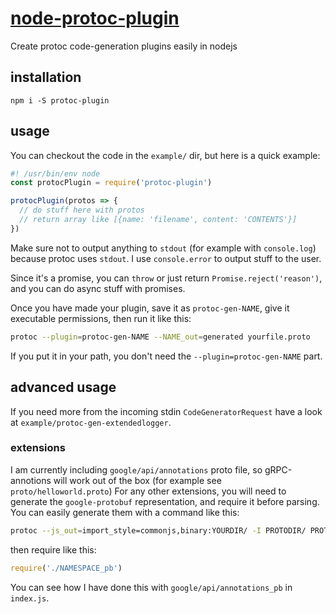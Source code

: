# [node-protoc-plugin](https://www.npmjs.com/package/protoc-plugin)

Create protoc code-generation plugins easily in nodejs


## installation

`npm i -S protoc-plugin`


## usage

You can checkout the code in the `example/` dir, but here is a quick example:

```js
#! /usr/bin/env node
const protocPlugin = require('protoc-plugin')

protocPlugin(protos => {
  // do stuff here with protos
  // return array like [{name: 'filename', content: 'CONTENTS'}]
})
```

Make sure not to output anything to `stdout` (for example with `console.log`) because protoc uses `stdout`. I use `console.error` to output stuff to the user.

Since it's a promise, you can `throw` or just return `Promise.reject('reason')`, and you can do async stuff with promises.

Once you have made your plugin, save it as `protoc-gen-NAME`, give it executable permissions, then run it like this:

```sh
protoc --plugin=protoc-gen-NAME --NAME_out=generated yourfile.proto
```

If you put it in your path, you don't need the `--plugin=protoc-gen-NAME` part.

## advanced usage

If you need more from the incoming stdin `CodeGeneratorRequest` have a look at `example/protoc-gen-extendedlogger`.

### extensions

I am currently including `google/api/annotations` proto file, so gRPC-annotions will work out of the box (for example see `proto/helloworld.proto`) For any other extensions, you will need to generate the `google-protobuf` representation, and require it before parsing. You can easily generate them with a command like this:

```sh
protoc --js_out=import_style=commonjs,binary:YOURDIR/ -I PROTODIR/ PROTODIR/YOURFILE.proto
```

then require like this:

```js
require('./NAMESPACE_pb')
```

You can see how I have done this with `google/api/annotations_pb` in `index.js`.
